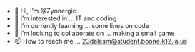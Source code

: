 - 👋 Hi, I’m @Zynnergic
- 👀 I’m interested in ... IT and coding
- 🌱 I’m currently learning ... some lines on code
- 💞️ I’m looking to collaborate on ... making a small game
- 📫 How to reach me ... 23dalesm@student.boone.k12.ia.us

<!---
Zynnergic/Zynnergic is a ✨ special ✨ repository because its `README.md` (this file) appears on your GitHub profile.
You can click the Preview link to take a look at your changes.
--->
